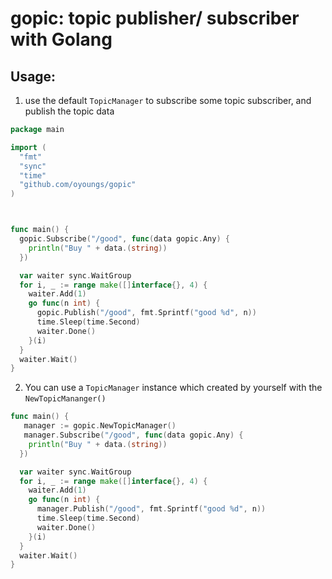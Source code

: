 # gopic: topic publisher/ subscriber with Golang


## Usage:

1. use the default `TopicManager` to subscribe some topic subscriber, and publish the topic data

```go
package main

import (
  "fmt"
  "sync"
  "time"
  "github.com/oyoungs/gopic"
)



func main() {
  gopic.Subscribe("/good", func(data gopic.Any) {
    println("Buy " + data.(string))
  })  

  var waiter sync.WaitGroup
  for i, _ := range make([]interface{}, 4) {
    waiter.Add(1)
    go func(n int) {
      gopic.Publish("/good", fmt.Sprintf("good %d", n)) 
      time.Sleep(time.Second)
      waiter.Done()
    }(i)
  }
  waiter.Wait()
}

```

2. You can use a `TopicManager` instance which created by yourself with the `NewTopicMananger()`

```go
func main() {
   manager := gopic.NewTopicManager()
   manager.Subscribe("/good", func(data gopic.Any) {
    println("Buy " + data.(string))
  })  

  var waiter sync.WaitGroup
  for i, _ := range make([]interface{}, 4) {
    waiter.Add(1)
    go func(n int) {
      manager.Publish("/good", fmt.Sprintf("good %d", n)) 
      time.Sleep(time.Second)
      waiter.Done()
    }(i)
  }
  waiter.Wait()
}
```

